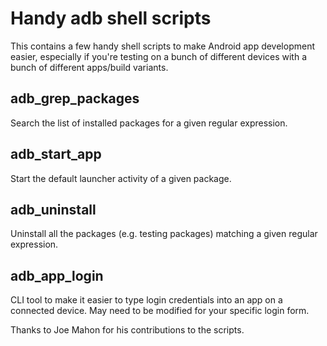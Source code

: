 Handy adb shell scripts
=======================

This contains a few handy shell scripts to make Android app development easier,
especially if you're testing on a bunch of different devices with a bunch of
different apps/build variants.

adb_grep_packages
-----------------

Search the list of installed packages for a given regular expression.

adb_start_app
-------------

Start the default launcher activity of a given package.

adb_uninstall
-------------

Uninstall all the packages (e.g. testing packages) matching a given regular
expression.

adb_app_login
-------------

CLI tool to make it easier to type login credentials into an app on a connected
device. May need to be modified for your specific login form.

Thanks to Joe Mahon for his contributions to the scripts.
